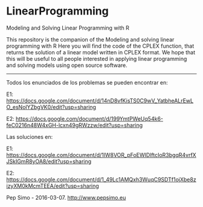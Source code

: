 # LinearProgramming
Modeling and Solving Linear Programming with R

This repository is the companion of the Modeling and solving linear programming with R
Here you will find the code of the CPLEX function, that returns the solution of a linear model written in CPLEX format.
We hope that this will be useful to all people interested in applying linear programming and solving models using open source software.

-----------------------------------------------------------------

Todos los enunciados de los problemas se pueden encontrar en:

E1: https://docs.google.com/document/d/14nD8vfKisTS0C9wV_YatbheALrEwLO_esNolYZbgVK0/edit?usp=sharing

E2: https://docs.google.com/document/d/199YmtPWeUq54k6-feC0216n48W4xGH-lcxn49gRWzzw/edit?usp=sharing

Las soluciones en:

E1: https://docs.google.com/document/d/1lW8VOR_pFoEWIDlftcIoR3bgqR4vrfXJSkIGmR8yOA8/edit?usp=sharing

E2: https://docs.google.com/document/d/1_49Lc1AMQxh3WuqC9SDTf1ojXbe8zizyXM0kMcmTEEA/edit?usp=sharing


Pep Simo - 2016-03-07. http://www.pepsimo.eu
